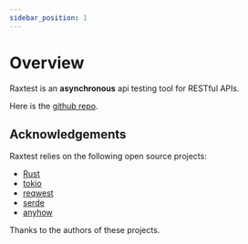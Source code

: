 ```yaml
---
sidebar_position: 1
---
```


# Overview

Raxtest is an **asynchronous** api testing tool for RESTful APIs.

Here is the [github repo](https://github.com/calloc134/raxtest).

## Acknowledgements

Raxtest relies on the following open source projects:

 - [Rust](https://www.rust-lang.org/)
 - [tokio](https://github.com/tokio-rs/tokio)
 - [reqwest](https://github.com/seanmonstar/reqwest)
 - [serde](https://github.com/serde-rs/serde)
 - [anyhow](https://github.com/dtolnay/anyhow)

Thanks to the authors of these projects.